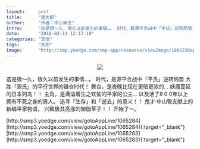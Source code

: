 ```yaml
---
layout:     post
title:      "里太郎"
author:     "作者：中山敦支"
intro:      "这是很～久，很久以前发生的事情…。 时代，是源平合战中「平氏」逆转局势 大胜「源氏」的平行世界的镰仓时代！ 舞台，是夜晚比现在更暗更浓的… 妖魔蔓延的日本列岛！！ 主角，是满溢着生之欢愉的平家的公主… 以及活了8 0 0年以上 拥有不死之身的男人。 追寻「生存」和「逝去」的意义！！ 鬼才·中山敦支献上的新编平家物语。 兴致极其高涨的御伽草子！！ 开始了～。"
date:       "2018-02-14 12:17:19"
categories: "其他"
tags:       "太郎"
image:      "http://smp.yoedge.com/smp-app/resource/viewImage/1002238appline.png"
---
```

<div style="text-align: center">
<p><img src="http://smp.yoedge.com/smp-app/resource/viewImage/1002238appline.png"/></p>
</div>
<p class="post-meta">
<span>这是很～久，很久以前发生的事情…。 时代，是源平合战中「平氏」逆转局势 大胜「源氏」的平行世界的镰仓时代！ 舞台，是夜晚比现在更暗更浓的… 妖魔蔓延的日本列岛！！ 主角，是满溢着生之欢愉的平家的公主… 以及活了8 0 0年以上 拥有不死之身的男人。 追寻「生存」和「逝去」的意义！！ 鬼才·中山敦支献上的新编平家物语。 兴致极其高涨的御伽草子！！ 开始了～。</span>
</p>
[http://smp3.yoedge.com/view/gotoAppLine/1065284](http://smp3.yoedge.com/view/gotoAppLine/1065284){:target="_blank"}
[http://smp3.yoedge.com/view/gotoAppLine/1065283](http://smp3.yoedge.com/view/gotoAppLine/1065283){:target="_blank"}


